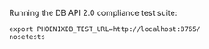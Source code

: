 Running the DB API 2.0 compliance test suite:

    export PHOENIXDB_TEST_URL=http://localhost:8765/
    nosetests
